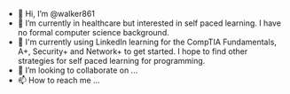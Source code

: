 - 👋 Hi, I’m @walker861
- 👀 I’m currently in healthcare but interested in self paced learning. I have no formal computer science background. 
- 🌱 I'm currently using LinkedIn learning for the CompTIA Fundamentals, A+, Security+ and Network+ to get started. I hope to find other strategies for self paced learning for programming.
- 💞️ I’m looking to collaborate on ...
- 📫 How to reach me ...

<!---
walker861/walker861 is a ✨ special ✨ repository because its `README.md` (this file) appears on your GitHub profile.
You can click the Preview link to take a look at your changes.
--->
